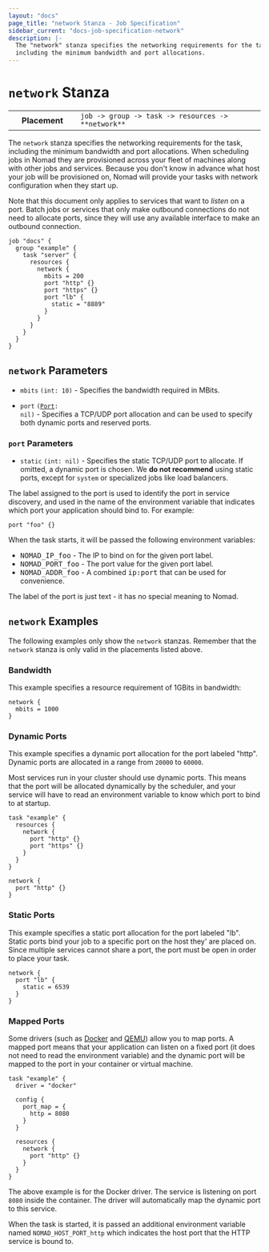 ```yaml
---
layout: "docs"
page_title: "network Stanza - Job Specification"
sidebar_current: "docs-job-specification-network"
description: |-
  The "network" stanza specifies the networking requirements for the task,
  including the minimum bandwidth and port allocations.
---
```


# `network` Stanza

<table class="table table-bordered table-striped">
  <tr>
    <th width="120">Placement</th>
    <td>
      <code>job -> group -> task -> resources -> **network**</code>
    </td>
  </tr>
</table>

The `network` stanza specifies the networking requirements for the task,
including the minimum bandwidth and port allocations. When scheduling jobs in
Nomad they are provisioned across your fleet of machines along with other jobs
and services. Because you don't know in advance what host your job will be
provisioned on, Nomad will provide your tasks with network configuration when
they start up.

Note that this document only applies to services that want to _listen_ on a
port. Batch jobs or services that only make outbound connections do not need to
allocate ports, since they will use any available interface to make an outbound
connection.


```hcl
job "docs" {
  group "example" {
    task "server" {
      resources {
        network {
          mbits = 200
          port "http" {}
          port "https" {}
          port "lb" {
            static = "8889"
          }
        }
      }
    }
  }
}
```

## `network` Parameters

- `mbits` `(int: 10)` - Specifies the bandwidth required in MBits.

- `port` <code>([Port](#port-parameters): nil)</code> - Specifies a TCP/UDP port
  allocation and can be used to specify both dynamic ports and reserved ports.

### `port` Parameters

- `static` `(int: nil)` - Specifies the static TCP/UDP port to allocate. If omitted, a dynamic port is chosen. We **do not recommend**  using static ports, except
  for `system` or specialized jobs like load balancers.

The label assigned to the port is used to identify the port in service
discovery, and used in the name of the environment variable that indicates
which port your application should bind to. For example:

```hcl
port "foo" {}
```

When the task starts, it will be passed the following environment variables:

- <tt>NOMAD_IP_foo</tt> - The IP to bind on for the given port label.
- <tt>NOMAD_PORT_foo</tt> - The port value for the given port label.
- <tt>NOMAD_ADDR_foo</tt> - A combined <tt>ip:port</tt> that can be used for convenience.

The label of the port is just text - it has no special meaning to Nomad.

## `network` Examples

The following examples only show the `network` stanzas. Remember that the
`network` stanza is only valid in the placements listed above.

### Bandwidth

This example specifies a resource requirement of 1GBits in bandwidth:

```hcl
network {
  mbits = 1000
}
```

### Dynamic Ports

This example specifies a dynamic port allocation for the port labeled "http".
Dynamic ports are allocated in a range from `20000` to `60000`.

Most services run in your cluster should use dynamic ports. This means that the
port will be allocated dynamically by the scheduler, and your service will have
to read an environment variable to know which port to bind to at startup.

```hcl
task "example" {
  resources {
    network {
      port "http" {}
      port "https" {}
    }
  }
}
```

```hcl
network {
  port "http" {}
}
```

### Static Ports

This example specifies a static port allocation for the port labeled "lb". Static
ports bind your job to a specific port on the host they' are placed on. Since
multiple services cannot share a port, the port must be open in order to place
your task.

```hcl
network {
  port "lb" {
    static = 6539
  }
}
```

### Mapped Ports

Some drivers (such as [Docker][docker-driver] and [QEMU][qemu-driver]) allow you
to map ports. A mapped port means that your application can listen on a fixed
port (it does not need to read the environment variable) and the dynamic port
will be mapped to the port in your container or virtual machine.

```hcl
task "example" {
  driver = "docker"

  config {
    port_map = {
      http = 8080
    }
  }

  resources {
    network {
      port "http" {}
    }
  }
}
```

The above example is for the Docker driver. The service is listening on port
`8080` inside the container. The driver will automatically map the dynamic port
to this service.

When the task is started, it is passed an additional environment variable named
`NOMAD_HOST_PORT_http` which indicates the host port that the HTTP service is
bound to.


[docker-driver]: /docs/drivers/docker.html "Nomad Docker Driver"
[qemu-driver]: /docs/drivers/qemu.html "Nomad QEMU Driver"

